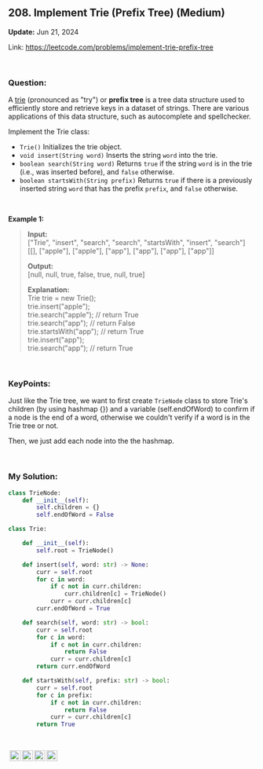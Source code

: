 ## 208. Implement Trie (Prefix Tree) (Medium)
**Update:** Jun 21, 2024

Link: https://leetcode.com/problems/implement-trie-prefix-tree

<br>

### Question:
A [trie](https://en.wikipedia.org/wiki/Trie) (pronounced as "try") or __prefix tree__ is a tree data structure used to efficiently store and retrieve keys in a dataset of strings. There are various applications of this data structure, such as autocomplete and spellchecker.

Implement the Trie class:

- `Trie()` Initializes the trie object.
- `void insert(String word)` Inserts the string `word` into the trie.
- `boolean search(String word)` Returns `true` if the string `word` is in the trie (i.e., was inserted before), and `false` otherwise.
- `boolean startsWith(String prefix)` Returns `true` if there is a previously inserted string `word` that has the prefix `prefix`, and `false` otherwise.

<br>

**Example 1:**
> **Input:** <br>
> ["Trie", "insert", "search", "search", "startsWith", "insert", "search"] <br>
> [[], ["apple"], ["apple"], ["app"], ["app"], ["app"], ["app"]]
> 
> **Output:** <br>
> [null, null, true, false, true, null, true]
>
> **Explanation:** <br>
Trie trie = new Trie(); <br>
trie.insert("apple"); <br>
trie.search("apple");   // return True <br>
trie.search("app");     // return False <br>
trie.startsWith("app"); // return True <br>
trie.insert("app"); <br>
trie.search("app");     // return True

<br>

### KeyPoints: 
Just like the Trie tree, we want to first create `TrieNode` class to store Trie's children (by using hashmap {}) and a variable (self.endOfWord) to confirm if a node is the end of a word, otherwise we couldn't verify if a word is in the Trie tree or not.

Then, we just add each node into the the hashmap.

<br>

### My Solution:
```python
class TrieNode:
    def __init__(self):
        self.children = {}
        self.endOfWord = False

class Trie:

    def __init__(self):
        self.root = TrieNode()

    def insert(self, word: str) -> None:
        curr = self.root
        for c in word:
            if c not in curr.children:
                curr.children[c] = TrieNode()
            curr = curr.children[c]
        curr.endOfWord = True

    def search(self, word: str) -> bool:
        curr = self.root
        for c in word:
            if c not in curr.children:
                return False
            curr = curr.children[c]
        return curr.endOfWord

    def startsWith(self, prefix: str) -> bool:
        curr = self.root
        for c in prefix:
            if c not in curr.children:
                return False
            curr = curr.children[c]
        return True
```

<br>

<img style="height:22px!important;margin-left:3px;vertical-align:text-bottom;" src="https://mirrors.creativecommons.org/presskit/icons/cc.svg?ref=chooser-v1" alt=""><img style="height:22px!important;margin-left:3px;vertical-align:text-bottom;" src="https://mirrors.creativecommons.org/presskit/icons/by.svg?ref=chooser-v1" alt=""><img style="height:22px!important;margin-left:3px;vertical-align:text-bottom;" src="https://mirrors.creativecommons.org/presskit/icons/nc.svg?ref=chooser-v1" alt=""><img style="height:22px!important;margin-left:3px;vertical-align:text-bottom;" src="https://mirrors.creativecommons.org/presskit/icons/sa.svg?ref=chooser-v1" alt="">